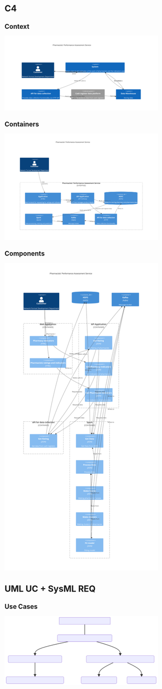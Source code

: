 # C4

## Context

![](c4-context.svg)

## Containers

![](c4-containers.svg)

## Components

![](c4-components.svg)

# UML UC + SysML REQ

## Use Cases

![](uml-usecases.svg)

